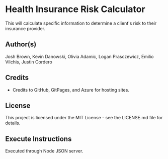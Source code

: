 # Health Insurance Risk Calculator
This will calculate specific information to determine a client's risk to their insurance provider.

## Author(s)
Josh Brown, Kevin Danowski, Olivia Adamic, Logan Prasczewicz, Emilio Vilchis, Justin Cordero

## Credits
- Credits to GitHub, GitPages, and Azure for hosting sites.

## License
This project is licensed under the MIT License - see the LICENSE.md file for details.

## Execute Instructions
Executed through Node JSON server.


